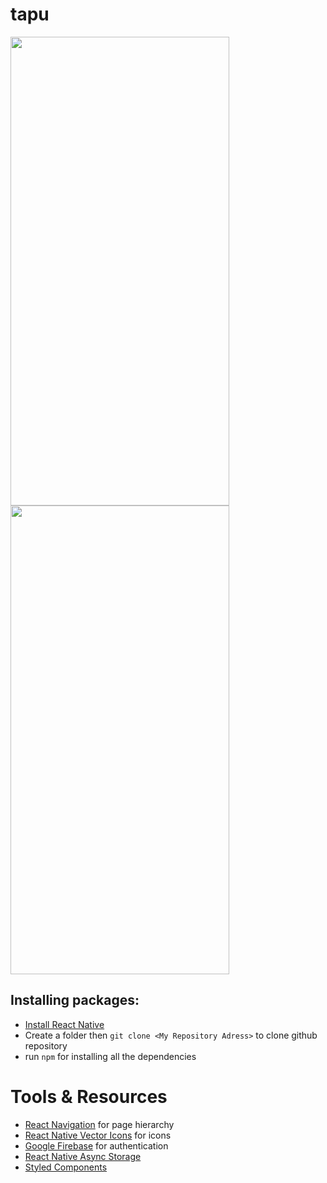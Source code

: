 # tapu
<div>
<img src="https://github.com/zeynepsanli/tapu/blob/master/src/assets/ss.gif" alt="" width="350" height="750"/>
<img src="https://github.com/zeynepsanli/tapu/blob/master/src/assets/ss_Trim.gif" alt="" width="350" height="750"/>
</div>

## Installing packages:
- [Install React Native](https://reactnative.dev/docs/environment-setup)
- Create a folder then `git clone <My Repository Adress>` to clone github repository
- run `npm` for installing all the dependencies
# Tools & Resources
- [React Navigation](https://reactnavigation.org/) for page hierarchy
- [React Native Vector Icons](https://github.com/oblador/react-native-vector-icons) for icons
- [Google Firebase](https://rnfirebase.io/auth/usage) for authentication
- [React Native Async Storage](https://github.com/react-native-async-storage/async-storage)
- [Styled Components](https://styled-components.com/docs)




